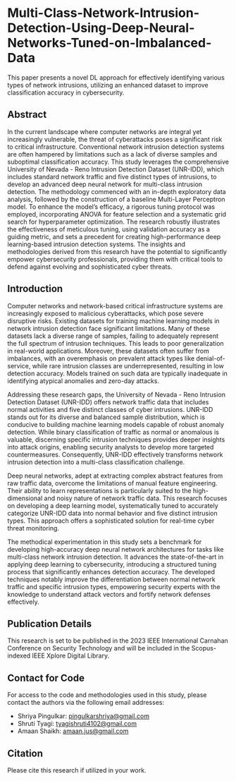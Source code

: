 # Multi-Class-Network-Intrusion-Detection-Using-Deep-Neural-Networks-Tuned-on-Imbalanced-Data
This paper presents a novel DL approach for effectively identifying various types of network intrusions, utilizing an enhanced dataset to improve classification accuracy in cybersecurity.

## Abstract
In the current landscape where computer networks are integral yet increasingly vulnerable, the threat of cyberattacks poses a significant risk to critical infrastructure. Conventional network intrusion detection systems are often hampered by limitations such as a lack of diverse samples and suboptimal classification accuracy. This study leverages the comprehensive University of Nevada - Reno Intrusion Detection Dataset (UNR-IDD), which includes standard network traffic and five distinct types of intrusions, to develop an advanced deep neural network for multi-class intrusion detection. The methodology commenced with an in-depth exploratory data analysis, followed by the construction of a baseline Multi-Layer Perceptron model. To enhance the model’s efficacy, a rigorous tuning protocol was employed, incorporating ANOVA for feature selection and a systematic grid search for hyperparameter optimization. The research robustly illustrates the effectiveness of meticulous tuning, using validation accuracy as a guiding metric, and sets a precedent for creating high-performance deep learning-based intrusion detection systems. The insights and methodologies derived from this research have the potential to significantly empower cybersecurity professionals, providing them with critical tools to defend against evolving and sophisticated cyber threats.

## Introduction
Computer networks and network-based critical infrastructure systems are increasingly exposed to malicious cyberattacks, which pose severe disruptive risks. Existing datasets for training machine learning models in network intrusion detection face significant limitations. Many of these datasets lack a diverse range of samples, failing to adequately represent the full spectrum of intrusion techniques. This leads to poor generalization in real-world applications. Moreover, these datasets often suffer from imbalances, with an overemphasis on prevalent attack types like denial-of-service, while rare intrusion classes are underrepresented, resulting in low detection accuracy. Models trained on such data are typically inadequate in identifying atypical anomalies and zero-day attacks.

Addressing these research gaps, the University of Nevada - Reno Intrusion Detection Dataset (UNR-IDD) offers network traffic data that includes normal activities and five distinct classes of cyber intrusions. UNR-IDD stands out for its diverse and balanced sample distribution, which is conducive to building machine learning models capable of robust anomaly detection. While binary classification of traffic as normal or anomalous is valuable, discerning specific intrusion techniques provides deeper insights into attack origins, enabling security analysts to develop more targeted countermeasures. Consequently, UNR-IDD effectively transforms network intrusion detection into a multi-class classification challenge.

Deep neural networks, adept at extracting complex abstract features from raw traffic data, overcome the limitations of manual feature engineering. Their ability to learn representations is particularly suited to the high-dimensional and noisy nature of network traffic data. This research focuses on developing a deep learning model, systematically tuned to accurately categorize UNR-IDD data into normal behavior and five distinct intrusion types. This approach offers a sophisticated solution for real-time cyber threat monitoring.

The methodical experimentation in this study sets a benchmark for developing high-accuracy deep neural network architectures for tasks like multi-class network intrusion detection. It advances the state-of-the-art in applying deep learning to cybersecurity, introducing a structured tuning process that significantly enhances detection accuracy. The developed techniques notably improve the differentiation between normal network traffic and specific intrusion types, empowering security experts with the knowledge to understand attack vectors and fortify network defenses effectively.

## Publication Details
This research is set to be published in the 2023 IEEE International Carnahan Conference on Security Technology and will be included in the Scopus-indexed IEEE Xplore Digital Library.

## Contact for Code
For access to the code and methodologies used in this study, please contact the authors via the following email addresses:
- Shriya Pingulkar: pingulkarshriya@gmail.com
- Shruti Tyagi: tyagishruti4102@gmail.com
- Amaan Shaikh: amaan.jus@gmail.com

## Citation
Please cite this research if utilized in your work.
